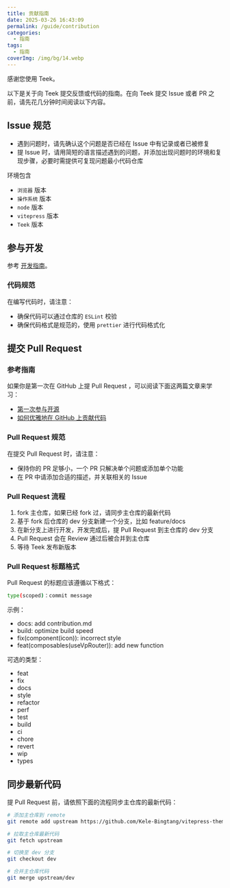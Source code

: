 ```yaml
---
title: 贡献指南
date: 2025-03-26 16:43:09
permalink: /guide/contribution
categories:
  - 指南
tags:
  - 指南
coverImg: /img/bg/14.webp
---
```


感谢您使用 Teek。

以下是关于向 Teek 提交反馈或代码的指南。在向 Teek 提交 Issue 或者 PR 之前，请先花几分钟时间阅读以下内容。

## Issue 规范

- 遇到问题时，请先确认这个问题是否已经在 Issue 中有记录或者已被修复
- 提 Issue 时，请用简短的语言描述遇到的问题，并添加出现问题时的环境和复现步骤，必要时需提供可复现问题最小代码仓库

环境包含

- `浏览器` 版本
- `操作系统` 版本
- `node` 版本
- `vitepress` 版本
- `Teek` 版本

## 参与开发

参考 [开发指南](/guide/dev)。

### 代码规范

在编写代码时，请注意：

- 确保代码可以通过仓库的 `ESLint` 校验
- 确保代码格式是规范的，使用 `prettier` 进行代码格式化

## 提交 Pull Request

### 参考指南

如果你是第一次在 GitHub 上提 Pull Request ，可以阅读下面这两篇文章来学习：

- [第一次参与开源](https://github.com/firstcontributions/first-contributions/blob/main/translations/README.zh-cn.md)
- [如何优雅地在 GitHub 上贡献代码](https://segmentfault.com/a/1190000000736629)

### Pull Request 规范

在提交 Pull Request 时，请注意：

- 保持你的 PR 足够小，一个 PR 只解决单个问题或添加单个功能
- 在 PR 中请添加合适的描述，并关联相关的 Issue

### Pull Request 流程

1. fork 主仓库，如果已经 fork 过，请同步主仓库的最新代码
2. 基于 fork 后仓库的 dev 分支新建一个分支，比如 feature/docs
3. 在新分支上进行开发，开发完成后，提 Pull Request 到主仓库的 dev 分支
4. Pull Request 会在 Review 通过后被合并到主仓库
5. 等待 Teek 发布新版本

### Pull Request 标题格式

Pull Request 的标题应该遵循以下格式：

```sh
type(scoped)：commit message
```

示例：

- docs: add contribution.md
- build: optimize build speed
- fix(component(icon)): incorrect style
- feat(composables(useVpRouter)): add new function

可选的类型：

- feat
- fix
- docs
- style
- refactor
- perf
- test
- build
- ci
- chore
- revert
- wip
- types

## 同步最新代码

提 Pull Request 前，请依照下面的流程同步主仓库的最新代码：

```sh
# 添加主仓库到 remote
git remote add upstream https://github.com/Kele-Bingtang/vitepress-theme-teek.git

# 拉取主仓库最新代码
git fetch upstream

# 切换至 dev 分支
git checkout dev

# 合并主仓库代码
git merge upstream/dev
```
